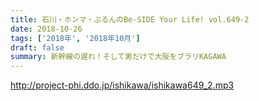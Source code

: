 ```yaml
---
title: 石川・ホンマ・ぶるんのBe-SIDE Your Life! vol.649-2
date: 2018-10-26
tags: ['2018年', '2018年10月']
draft: false
summary: 新幹線の遅れ！そして男だけで大阪をブラリKAGAWA
---
```


http://project-phi.ddo.jp/ishikawa/ishikawa649_2.mp3
